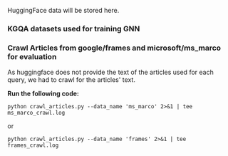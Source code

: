 HuggingFace data will be stored here.

### KGQA datasets used for training GNN

### Crawl Articles from google/frames and microsoft/ms_marco for evaluation
As huggingface does not provide the text of the articles used for each query, we had to crawl for the articles' text.

**Run the following code:**
```
python crawl_articles.py --data_name 'ms_marco' 2>&1 | tee ms_marco_crawl.log
```
or
```
python crawl_articles.py --data_name 'frames' 2>&1 | tee frames_crawl.log
```